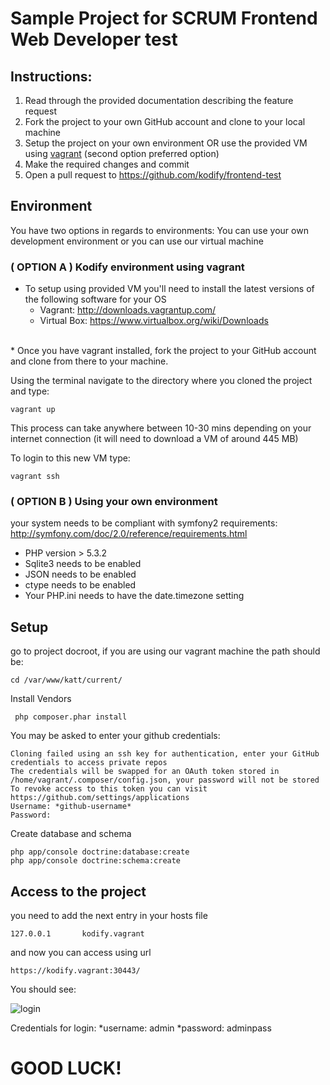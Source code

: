 # Sample Project for SCRUM Frontend Web Developer test

## Instructions:

1. Read through the provided documentation describing the feature request
2. Fork the project to your own GitHub account and clone to your local machine
3. Setup the project on your own environment OR use the provided VM using [vagrant](http://www.vagrantup.com/) (second option preferred option)
4. Make the required changes and commit
5. Open a pull request to https://github.com/kodify/frontend-test

## Environment

You have two options in regards to environments: You can use your own development environment or you can use our virtual machine

### ( OPTION A ) Kodify environment using vagrant

* To setup using provided VM you'll need to install the latest versions of the following software for your OS
    * Vagrant: http://downloads.vagrantup.com/
    * Virtual Box: https://www.virtualbox.org/wiki/Downloads
<br>  
* Once you have vagrant installed, fork the project to your GitHub account and clone from there to your machine.

Using the terminal navigate to the directory where you cloned the project and type:

    vagrant up

This process can take anywhere between 10-30 mins depending on your internet connection (it will need to download a VM of around 445 MB)

To login to this new VM type:

    vagrant ssh

### ( OPTION B ) Using your own environment

your system needs to be compliant with symfony2 requirements: http://symfony.com/doc/2.0/reference/requirements.html

* PHP version > 5.3.2
* Sqlite3 needs to be enabled
* JSON needs to be enabled
* ctype needs to be enabled
* Your PHP.ini needs to have the date.timezone setting


## Setup


go to project docroot, if you are using our vagrant machine the path should be:

    cd /var/www/katt/current/

Install Vendors

     php composer.phar install

You may be asked to enter your github credentials:

```
Cloning failed using an ssh key for authentication, enter your GitHub credentials to access private repos
The credentials will be swapped for an OAuth token stored in /home/vagrant/.composer/config.json, your password will not be stored
To revoke access to this token you can visit https://github.com/settings/applications
Username: *github-username*
Password:
```


Create database and schema

    php app/console doctrine:database:create
    php app/console doctrine:schema:create






## Access to the project

you need to add the next entry in your hosts file

    127.0.0.1       kodify.vagrant

and now you can access using url

    https://kodify.vagrant:30443/

You should see:

![login](https://www.evernote.com/shard/s22/sh/dfd96d45-5272-4794-a6e5-c50413ddd0c4/5b0c4c122bb4674fb511ac07ac9c3e2a/deep/0/https://kodify.vagrant:30443/login.jpg)

Credentials for login:
*username: admin
*password: adminpass

# GOOD LUCK!

